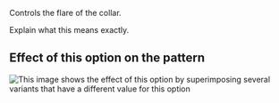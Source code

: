 Controls the flare of the collar.

<Fixme> Explain what this means exactly. </Fixme>

## Effect of this option on the pattern

![This image shows the effect of this option by superimposing several variants that have a different value for this option](carlita\_collarflare\_sample.svg "Effect of this option on the pattern")
